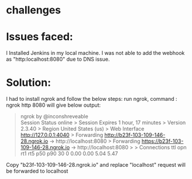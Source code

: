 # challenges

# Issues faced:

I Installed Jenkins in my local machine. I was not able to add the webhook as  "http:localhost:8080" due to DNS issue.

# Solution:

I had to install ngrok and follow the below steps:
run ngrok, command : ngrok http 8080
will give below output:

> ngrok by @inconshreveable                                                                                                                                        
> Session Status                online                                                                                                                                          > Session Expires               1 hour, 17 minutes                                                                                                                              > Version                       2.3.40                                                                                                                                          > Region                        United States (us)                                                                                                                              > Web Interface                 http://127.0.0.1:4040                                                                                                                           > Forwarding                    http://b23f-103-109-146-28.ngrok.io -> http://localhost:8080                                                                                    > Forwarding                    https://b23f-103-109-146-28.ngrok.io -> http://localhost:8080                                                                                                                                                                                                                                                                 > > Connections                   ttl     opn     rt1     rt5     p50     p90                                                                                                                                   30      0       0.00    0.00    5.04    5.47 
                                                                                                        

Copy "b23f-103-109-146-28.ngrok.io" and replace "localhost" request will be forwarded to localhost

